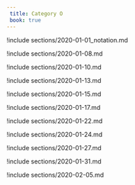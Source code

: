 ```yaml
---
 title: Category O
 book: true
---
```



!include sections/2020-01-01_notation.md

!include sections/2020-01-08.md

!include sections/2020-01-10.md

!include sections/2020-01-13.md

!include sections/2020-01-15.md

!include sections/2020-01-17.md

!include sections/2020-01-22.md

!include sections/2020-01-24.md

!include sections/2020-01-27.md

!include sections/2020-01-31.md

!include sections/2020-02-05.md

<!--!include sections/2020-02-07.md-->

<!--!include sections/2020-02-12.md-->

<!--!include sections/2020-02-14.md-->

<!--!include sections/2020-02-17.md-->

<!--!include sections/2020-02-24.md-->

<!--!include sections/2020-02-26.md-->

<!--!include sections/2020-02-28.md-->

